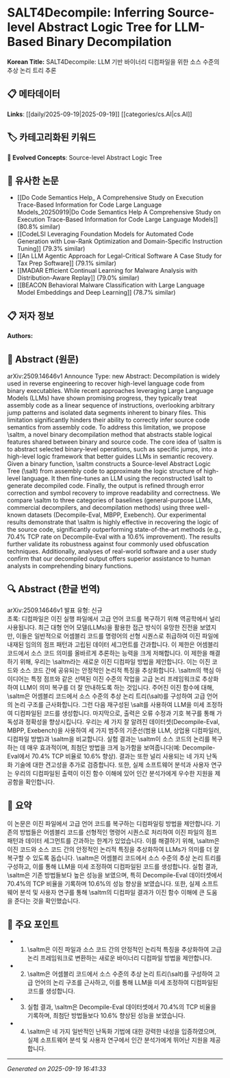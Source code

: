 
# SALT4Decompile: Inferring Source-level Abstract Logic Tree for LLM-Based Binary Decompilation

**Korean Title:** SALT4Decompile: LLM 기반 바이너리 디컴파일을 위한 소스 수준의 추상 논리 트리 추론

## 📋 메타데이터

**Links**: [[daily/2025-09-19|2025-09-19]] [[categories/cs.AI|cs.AI]]

## 🏷️ 카테고리화된 키워드
**🚀 Evolved Concepts**: Source-level Abstract Logic Tree

## 🔗 유사한 논문
- [[Do Code Semantics Help_ A Comprehensive Study on Execution Trace-Based Information for Code Large Language Models_20250919|Do Code Semantics Help A Comprehensive Study on Execution Trace-Based Information for Code Large Language Models]] (80.8% similar)
- [[CodeLSI Leveraging Foundation Models for Automated Code Generation with Low-Rank Optimization and Domain-Specific Instruction Tuning]] (79.3% similar)
- [[An LLM Agentic Approach for Legal-Critical Software A Case Study for Tax Prep Software]] (79.1% similar)
- [[MADAR Efficient Continual Learning for Malware Analysis with Distribution-Aware Replay]] (79.0% similar)
- [[BEACON Behavioral Malware Classification with Large Language Model Embeddings and Deep Learning]] (78.7% similar)

## 📋 저자 정보

**Authors:** 

## 📄 Abstract (원문)

arXiv:2509.14646v1 Announce Type: new 
Abstract: Decompilation is widely used in reverse engineering to recover high-level language code from binary executables. While recent approaches leveraging Large Language Models (LLMs) have shown promising progress, they typically treat assembly code as a linear sequence of instructions, overlooking arbitrary jump patterns and isolated data segments inherent to binary files. This limitation significantly hinders their ability to correctly infer source code semantics from assembly code. To address this limitation, we propose \saltm, a novel binary decompilation method that abstracts stable logical features shared between binary and source code. The core idea of \saltm is to abstract selected binary-level operations, such as specific jumps, into a high-level logic framework that better guides LLMs in semantic recovery. Given a binary function, \saltm constructs a Source-level Abstract Logic Tree (\salt) from assembly code to approximate the logic structure of high-level language. It then fine-tunes an LLM using the reconstructed \salt to generate decompiled code. Finally, the output is refined through error correction and symbol recovery to improve readability and correctness. We compare \saltm to three categories of baselines (general-purpose LLMs, commercial decompilers, and decompilation methods) using three well-known datasets (Decompile-Eval, MBPP, Exebench). Our experimental results demonstrate that \saltm is highly effective in recovering the logic of the source code, significantly outperforming state-of-the-art methods (e.g., 70.4\% TCP rate on Decompile-Eval with a 10.6\% improvement). The results further validate its robustness against four commonly used obfuscation techniques. Additionally, analyses of real-world software and a user study confirm that our decompiled output offers superior assistance to human analysts in comprehending binary functions.

## 🔍 Abstract (한글 번역)

arXiv:2509.14646v1 발표 유형: 신규  
초록: 디컴파일은 이진 실행 파일에서 고급 언어 코드를 복구하기 위해 역공학에서 널리 사용됩니다. 최근 대형 언어 모델(LLMs)을 활용한 접근 방식이 유망한 진전을 보였지만, 이들은 일반적으로 어셈블리 코드를 명령어의 선형 시퀀스로 취급하여 이진 파일에 내재된 임의의 점프 패턴과 고립된 데이터 세그먼트를 간과합니다. 이 제한은 어셈블리 코드에서 소스 코드 의미를 올바르게 추론하는 능력을 크게 저해합니다. 이 제한을 해결하기 위해, 우리는 \saltm라는 새로운 이진 디컴파일 방법을 제안합니다. 이는 이진 코드와 소스 코드 간에 공유되는 안정적인 논리적 특징을 추상화합니다. \saltm의 핵심 아이디어는 특정 점프와 같은 선택된 이진 수준의 작업을 고급 논리 프레임워크로 추상화하여 LLM이 의미 복구를 더 잘 안내하도록 하는 것입니다. 주어진 이진 함수에 대해, \saltm은 어셈블리 코드에서 소스 수준의 추상 논리 트리(\salt)를 구성하여 고급 언어의 논리 구조를 근사화합니다. 그런 다음 재구성된 \salt를 사용하여 LLM을 미세 조정하여 디컴파일된 코드를 생성합니다. 마지막으로, 출력은 오류 수정과 기호 복구를 통해 가독성과 정확성을 향상시킵니다. 우리는 세 가지 잘 알려진 데이터셋(Decompile-Eval, MBPP, Exebench)을 사용하여 세 가지 범주의 기준선(범용 LLM, 상업용 디컴파일러, 디컴파일 방법)과 \saltm을 비교합니다. 실험 결과는 \saltm이 소스 코드의 논리를 복구하는 데 매우 효과적이며, 최첨단 방법을 크게 능가함을 보여줍니다(예: Decompile-Eval에서 70.4% TCP 비율로 10.6% 향상). 결과는 또한 널리 사용되는 네 가지 난독화 기술에 대한 견고성을 추가로 검증합니다. 또한, 실제 소프트웨어 분석과 사용자 연구는 우리의 디컴파일된 출력이 이진 함수 이해에 있어 인간 분석가에게 우수한 지원을 제공함을 확인합니다.

## 📝 요약

이 논문은 이진 파일에서 고급 언어 코드를 복구하는 디컴파일링 방법을 제안합니다. 기존의 방법들은 어셈블리 코드를 선형적인 명령어 시퀀스로 처리하여 이진 파일의 점프 패턴과 데이터 세그먼트를 간과하는 한계가 있었습니다. 이를 해결하기 위해, \saltm은 이진 코드와 소스 코드 간의 안정적인 논리적 특징을 추상화하여 LLMs가 의미를 더 잘 복구할 수 있도록 돕습니다. \saltm은 어셈블리 코드에서 소스 수준의 추상 논리 트리를 구성하고, 이를 통해 LLM을 미세 조정하여 디컴파일된 코드를 생성합니다. 실험 결과, \saltm은 기존 방법들보다 높은 성능을 보였으며, 특히 Decompile-Eval 데이터셋에서 70.4%의 TCP 비율을 기록하며 10.6%의 성능 향상을 보였습니다. 또한, 실제 소프트웨어 분석 및 사용자 연구를 통해 \saltm의 디컴파일 결과가 이진 함수 이해에 큰 도움을 준다는 것을 확인했습니다.

## 🎯 주요 포인트

- 1. \saltm은 이진 파일과 소스 코드 간의 안정적인 논리적 특징을 추상화하여 고급 논리 프레임워크로 변환하는 새로운 바이너리 디컴파일 방법을 제안합니다.

- 2. \saltm은 어셈블리 코드에서 소스 수준의 추상 논리 트리(\salt)를 구성하여 고급 언어의 논리 구조를 근사하고, 이를 통해 LLM을 미세 조정하여 디컴파일된 코드를 생성합니다.

- 3. 실험 결과, \saltm은 Decompile-Eval 데이터셋에서 70.4%의 TCP 비율을 기록하며, 최첨단 방법들보다 10.6% 향상된 성능을 보였습니다.

- 4. \saltm은 네 가지 일반적인 난독화 기법에 대한 강력한 내성을 입증하였으며, 실제 소프트웨어 분석 및 사용자 연구에서 인간 분석가에게 뛰어난 지원을 제공합니다.

---

*Generated on 2025-09-19 16:41:33*